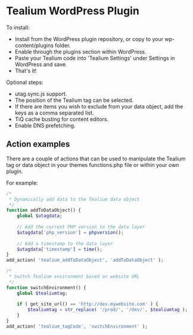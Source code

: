Tealium WordPress Plugin
========================

To install:

* Install from the WordPress plugin repository, or copy to your wp-content/plugins folder.
* Enable through the plugins section within WordPress.
* Paste your Tealium code into 'Tealium Settings' under Settings in WordPress and save.
* That's it!

Optional steps:

* utag.sync.js support.
* The position of the Tealium tag can be selected.
* If there are items you wish to exclude from your data object, add the keys as a comma separated list.
* TiQ cache busting for content editors.
* Enable DNS prefetching.

Action examples
---------------

There are a couple of actions that can be used to manipulate the Tealium tag or data object in your themes functions.php file or within your own plugin.

For example:

```php
/*
 * Dynamically add data to the Tealium data object
 */
function addToDataObject() {
	global $utagdata;
	
	// Add the current PHP version to the data layer
	$utagdata['php_version'] = phpversion();
	
	// Add a timestamp to the data layer
	$utagdata['timestamp'] = time();
}
add_action( 'tealium_addToDataObject', 'addToDataObject' );

/*
 * Switch Tealium environment based on website URL
 */
function switchEnvironment() {
	global $tealiumtag;
	
	if ( get_site_url() == 'http://dev.mywebsite.com' ) {
		$tealiumtag = str_replace( '/prod/', '/dev/', $tealiumtag );
	}
}
add_action( 'tealium_tagCode', 'switchEnvironment' );
```

